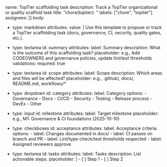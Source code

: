name: TopTier scaffolding task
description: Track a TopTier organizational or quality scaffold task
title: "chore(toptier): <short description>"
labels: ["chore", "toptier"]
assignees: []
body:

- type: markdown
  attributes:
  value: |
  Use this template to propose or track a TopTier scaffolding task (docs, governance, CI, security, quality gates, etc.).

- type: textarea
  id: summary
  attributes:
  label: Summary
  description: What is the outcome of this scaffolding task?
  placeholder: e.g., Add CODEOWNERS and governance policies, update lint/test thresholds
  validations:
  required: true

- type: textarea
  id: scope
  attributes:
  label: Scope
  description: Which areas and files will be affected?
  placeholder: e.g., .github/, docs/, README.md, workflows/\*

- type: dropdown
  id: category
  attributes:
  label: Category
  options: - Governance - Docs - CI/CD - Security - Testing - Release process - DevEx - Other

- type: input
  id: milestone
  attributes:
  label: Target milestone
  placeholder: e.g., M1: Governance & CI foundations (2025-10-10)

- type: checkboxes
  id: acceptance
  attributes:
  label: Acceptance criteria
  options: - label: Changes documented in docs/ - label: CI passes on branch and PR - label: Lint/type-check/test thresholds respected - label: Assigned reviewers approve

- type: textarea
  id: tasks
  attributes:
  label: Tasks
  description: List actionable steps.
  placeholder: | - [ ] Step 1 - [ ] Step 2
